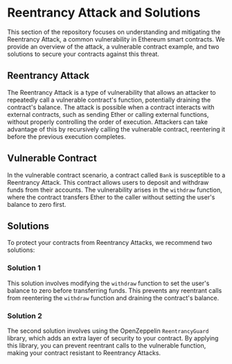 # Reentrancy Attack and Solutions

This section of the repository focuses on understanding and mitigating the Reentrancy Attack, a common vulnerability in Ethereum smart contracts. We provide an overview of the attack, a vulnerable contract example, and two solutions to secure your contracts against this threat.



## Reentrancy Attack

The Reentrancy Attack is a type of vulnerability that allows an attacker to repeatedly call a vulnerable contract's function, potentially draining the contract's balance. The attack is possible when a contract interacts with external contracts, such as sending Ether or calling external functions, without properly controlling the order of execution. Attackers can take advantage of this by recursively calling the vulnerable contract, reentering it before the previous execution completes.



## Vulnerable Contract

In the vulnerable contract scenario, a contract called `Bank` is susceptible to a Reentrancy Attack. This contract allows users to deposit and withdraw funds from their accounts. The vulnerability arises in the `withdraw` function, where the contract transfers Ether to the caller without setting the user's balance to zero first.



## Solutions

To protect your contracts from Reentrancy Attacks, we recommend two solutions:

### Solution 1

This solution involves modifying the `withdraw` function to set the user's balance to zero before transferring funds. This prevents any reentrant calls from reentering the `withdraw` function and draining the contract's balance.

### Solution 2

The second solution involves using the OpenZeppelin `ReentrancyGuard` library, which adds an extra layer of security to your contract. By applying this library, you can prevent reentrant calls to the vulnerable function, making your contract resistant to Reentrancy Attacks.